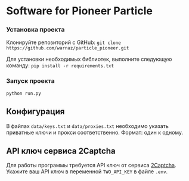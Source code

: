 # Software for Pioneer Particle

### Установка проекта

Клонируйте репозиторий с GitHub:
`git clone https://github.com/warnaz/particle_pioneer.git`

Для установки необходимых библиотек, выполните следующую команду:
`pip install -r requirements.txt`


### Запуск проекта
`python run.py`


## Конфигурация

В файлах `data/keys.txt` и `data/proxies.txt` необходимо указать приватные ключи и прокси соответственно. Формат: один к одному.

## API ключ сервиса 2Captcha

Для работы программы требуется API ключ от сервиса [2Captcha](https://2captcha.com/). Укажите ваш API ключ в переменной `TWO_API_KEY` в файле `.env`.

